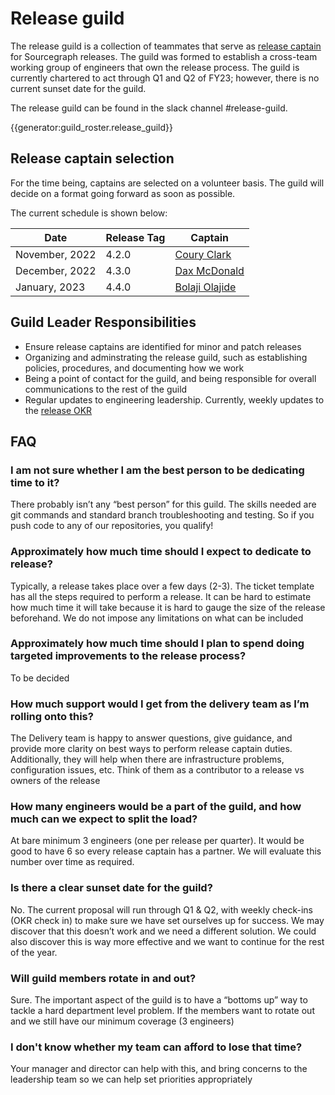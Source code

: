 # Release guild

The release guild is a collection of teammates that serve as [release captain](../dev/process/releases/index.md#release-captain) for Sourcegraph releases. The guild
was formed to establish a cross-team working group of engineers that own the release process. The guild is currently
chartered to act through Q1 and Q2 of FY23; however, there is no current sunset date for the guild.

The release guild can be found in the slack channel #release-guild.

{{generator:guild_roster.release_guild}}

## Release captain selection

For the time being, captains are selected on a volunteer basis. The guild will decide on a format going forward as soon as possible.

The current schedule is shown below:

| Date           | Release Tag | Captain                                                 |
| -------------- | ----------- | ------------------------------------------------------- |
| November, 2022 | 4.2.0       | [Coury Clark](../../../team/index.md#coury-clark)       |
| December, 2022 | 4.3.0       | [Dax McDonald](../../../team/index.md#dax-mcdonald)     |
| January, 2023  | 4.4.0       | [Bolaji Olajide](../../../team/index.md#bolaji-olajide) |

## Guild Leader Responsibilities

- Ensure release captains are identified for minor and patch releases
- Organizing and adminstrating the release guild, such as establishing policies, procedures, and documenting how we work
- Being a point of contact for the guild, and being responsible for overall communications to the rest of the guild
- Regular updates to engineering leadership. Currently, weekly updates to the [release OKR](https://github.com/sourcegraph/engineering-tracker/issues/66)

## FAQ

### I am not sure whether I am the best person to be dedicating time to it?

There probably isn’t any “best person” for this guild. The skills needed are git commands and standard branch troubleshooting and testing. So if you push code to any of our repositories, you qualify!

### Approximately how much time should I expect to dedicate to release?

Typically, a release takes place over a few days (2-3). The ticket template has all the steps required to perform a release. It can be hard to estimate how much time it will take because it is hard to gauge the size of the release beforehand. We do not impose any limitations on what can be included

### Approximately how much time should I plan to spend doing targeted improvements to the release process?

To be decided

### How much support would I get from the delivery team as I’m rolling onto this?

The Delivery team is happy to answer questions, give guidance, and provide more clarity on best ways to perform release captain duties. Additionally, they will help when there are infrastructure problems, configuration issues, etc. Think of them as a contributor to a release vs owners of the release

### How many engineers would be a part of the guild, and how much can we expect to split the load?

At bare minimum 3 engineers (one per release per quarter). It would be good to have 6 so every release captain has a partner. We will evaluate this number over time as required.

### Is there a clear sunset date for the guild?

No. The current proposal will run through Q1 & Q2, with weekly check-ins (OKR check in) to make sure we have set ourselves up for success. We may discover that this doesn’t work and we need a different solution. We could also discover this is way more effective and we want to continue for the rest of the year.

### Will guild members rotate in and out?

Sure. The important aspect of the guild is to have a “bottoms up” way to tackle a hard department level problem. If the members want to rotate out and we still have our minimum coverage (3 engineers)

### I don't know whether my team can afford to lose that time?

Your manager and director can help with this, and bring concerns to the leadership team so we can help set priorities appropriately
